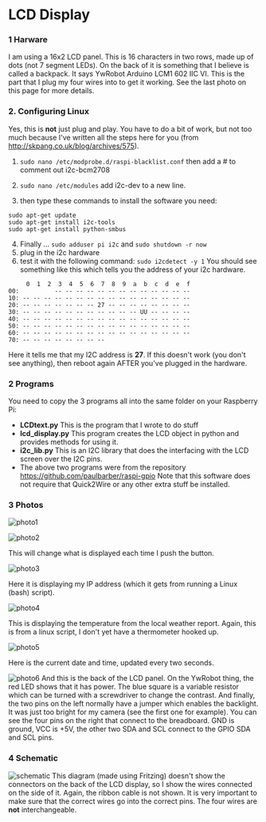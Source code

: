 LCD Display
===============================
### 1 Harware
I am using a 16x2 LCD panel. This is 16 characters in two rows, made up of dots (not 7 segment LEDs).
On the back of it is something that I believe is called a backpack. It says YwRobot Arduino LCM1 602 IIC VI.
This is the part that I plug my four wires into to get it working. See the last photo on this page for more details.

### 2. Configuring Linux
Yes, this is **not** just plug and play. You have to do a bit of work, but not too much because I've written all the steps here for you (from http://skpang.co.uk/blog/archives/575).

1. `sudo nano /etc/modprobe.d/raspi-blacklist.conf`
then add a # to comment out i2c-bcm2708

2. `sudo nano /etc/modules`
add i2c-dev to a new line.

3. then type these commands to install the software you need:
```
sudo apt-get update
sudo apt-get install i2c-tools
sudo apt-get install python-smbus
```
4. Finally ...  `sudo adduser pi i2c`  and `sudo shutdown -r now`
5. plug in the i2c hardware
6. test it with the following command: `sudo i2cdetect -y 1` 
You should see something like this which tells you the address of your i2c hardware.

```
     0  1  2  3  4  5  6  7  8  9  a  b  c  d  e  f
00:          -- -- -- -- -- -- -- -- -- -- -- -- -- 
10: -- -- -- -- -- -- -- -- -- -- -- -- -- -- -- -- 
20: -- -- -- -- -- -- -- 27 -- -- -- -- -- -- -- -- 
30: -- -- -- -- -- -- -- -- -- -- -- UU -- -- -- -- 
40: -- -- -- -- -- -- -- -- -- -- -- -- -- -- -- -- 
50: -- -- -- -- -- -- -- -- -- -- -- -- -- -- -- -- 
60: -- -- -- -- -- -- -- -- -- -- -- -- -- -- -- -- 
70: -- -- -- -- -- -- -- --  
```

Here it tells me that my I2C address is **27**. If this doesn't work (you don't see anything), then reboot again AFTER you've plugged in the hardware.

### 2 Programs
You need to copy the 3 programs all into the same folder on your Raspberry Pi: 
* **LCDtext.py** This is the program that I wrote to do stuff
* **lcd_display.py** This program creates the LCD object in python and provides methods for using it.
* **i2c_lib.py** This is an I2C library that does the interfacing with the LCD screen over the I2C pins.
* The above two programs were from the repository https://github.com/paulbarber/raspi-gpio
Note that this software does not require that Quick2Wire or any other extra stuff be installed.

### 3 Photos
![photo1](https://raw.githubusercontent.com/salamander2/RaspberryPi/master/programs/LCD/LCD_1.jpg)

![photo2](https://raw.githubusercontent.com/salamander2/RaspberryPi/master/programs/LCD/LCD_2.jpg)

This will change what is displayed each time I push the button.

![photo3](https://raw.githubusercontent.com/salamander2/RaspberryPi/master/programs/LCD/LCD_3.jpg)

Here it is displaying my IP address (which it gets from running a Linux (bash) script).

![photo4](https://raw.githubusercontent.com/salamander2/RaspberryPi/master/programs/LCD/LCD_4.jpg)

This is displaying the temperature from the local weather report.  Again, this is from a linux script, I don't yet have a thermometer hooked up.

![photo5](https://raw.githubusercontent.com/salamander2/RaspberryPi/master/programs/LCD/LCD_5.jpg)

Here is the current date and time, updated every two seconds.

![photo6](https://raw.githubusercontent.com/salamander2/RaspberryPi/master/programs/LCD/LCD_6.jpg)
And this is the back of the LCD panel. On the YwRobot thing, the red LED shows that it has power. The blue square is a variable resistor which can be turned with a screwdriver to change the contrast. And finally, the two pins on the left normally have a jumper which enables the backlight. It was just too bright for my camera (see the first one for example). You can see the four pins on the right that connect to the breadboard. GND is ground, VCC is +5V, the other two SDA and SCL connect to the GPIO SDA and SCL pins.

### 4 Schematic
![schematic](https://raw.githubusercontent.com/salamander2/RaspberryPi/master/programs/LCD/LCD_bb.png) This diagram (made using Fritzing) doesn't show the connectors on the back of the LCD display, so I show the wires connected on the side of it.  Again, the ribbon cable is not shown.
It is very important to make sure that the correct wires go into the correct pins. The four wires are **not** interchangeable.


